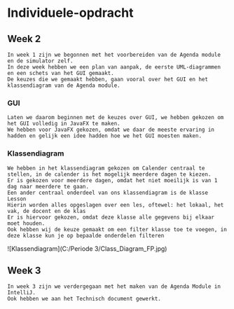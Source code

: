 # Individuele-opdracht

## Week 2
    In week 1 zijn we begonnen met het voorbereiden van de Agenda module en de simulator zelf. 
    In deze week hebben we een plan van aanpak, de eerste UML-diagrammen en een schets van het GUI gemaakt.
    De keuzes die we gemaakt hebben, gaan vooral over het GUI en het klassendiagram van de Agenda module.
### GUI
    Laten we daarom beginnen met de keuzes over GUI, we hebben gekozen om het GUI volledig in JavaFX te maken.
    We hebben voor JavaFX gekozen, omdat we daar de meeste ervaring in hadden en gelijk een idee hadden hoe we het GUI moesten maken.
### Klassendiagram
    We hebben in het klassendiagram gekozen om Calender centraal te stellen, in de calender is het mogelijk meerdere dagen te kiezen.
    Er is gekozen voor meerdere dagen, omdat het niet moeilijk is van 1 dag naar meerdere te gaan.
    Een ander centraal onderdeel van ons klassendiagram is de klasse Lesson
    Hierin worden alles opgeslagen over een les, oftewel: het lokaal, het vak, de docent en de klas
    Er is hiervoor gekozen, omdat deze klasse alle gegevens bij elkaar moet houden.
    Ook hebben wij de keuze gemaakt om een filter klasse toe te voegen, in deze klasse kun je op bepaalde onderdelen filteren
![Klassendiagram](C:/Periode 3/Class_Diagram_FP.jpg)

## Week 3
    In week 3 zijn we verdergegaan met het maken van de Agenda Module in IntelliJ.
    Ook hebben we aan het Technisch document gewerkt. 
